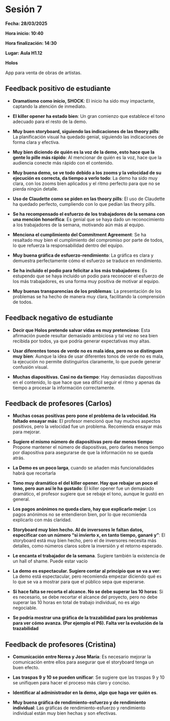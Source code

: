 # Sesión 7

**Fecha: 28/03/2025**

**Hora inicio: 10:40**

**Hora finalización: 14:30**

**Lugar: Aula H1.12**

**Holos**

App para venta de obras de artistas.

## Feedback positivo de estudiante

- **Dramatismo como inicio, SHOCK**: El inicio ha sido muy impactante, captando la atención de inmediato.

- **El killer opener ha estado bien**: Un gran comienzo que establece el tono adecuado para el resto de la demo.

- **Muy buen storyboard, siguiendo las indicaciones de las theory pills**: La planificación visual ha quedado genial, siguiendo las indicaciones de forma clara y efectiva.

- **Muy bien diciendo de quién es la voz de la demo, esto hace que la gente lo pille más rápido**: Al mencionar de quién es la voz, hace que la audiencia conecte más rápido con el contenido.

- **Muy buena demo, se ve todo debido a los zooms y la velocidad de su ejecución es correcta, da tiempo a verlo todo**: La demo ha sido muy clara, con los zooms bien aplicados y el ritmo perfecto para que no se pierda ningún detalle.

- **Uso de Claudette como se piden en las theory pills**: El uso de Claudette ha quedado perfecto, cumpliendo con lo que pedían las theory pills.

- **Se ha recompensado el esfuerzo de los trabajadores de la semana con una mención honorífica**: Es genial que se haya dado un reconocimiento a los trabajadores de la semana, motivando aún más al equipo.

- **Menciona el cumplimiento del Commitment Agreement**: Se ha resaltado muy bien el cumplimiento del compromiso por parte de todos, lo que refuerza la responsabilidad dentro del equipo.

- **Muy buena gráfica de esfuerzo-rendimiento**: La gráfica es clara y demuestra perfectamente cómo el esfuerzo se traduce en rendimiento.

- **Se ha incluido el podio para felicitar a los más trabajadores**: Es estupendo que se haya incluido un podio para reconocer el esfuerzo de los más trabajadores, es una forma muy positiva de motivar al equipo.

- **Muy buenas transparencias de los problemas**: La presentación de los problemas se ha hecho de manera muy clara, facilitando la comprensión de todos.

## Feedback negativo de estudiante
- **Decir que Holos pretende salvar vidas es muy pretencioso**: Esta afirmación puede resultar demasiado ambiciosa y tal vez no sea bien recibida por todos, ya que podría generar expectativas muy altas.

- **Usar diferentes tonos de verde no es mala idea, pero no se distinguen muy bien**: Aunque la idea de usar diferentes tonos de verde no es mala, la ejecución no permite distinguirlos claramente, lo que puede generar confusión visual.

- **Muchas diapositivas. Casi no da tiempo**: Hay demasiadas diapositivas en el contenido, lo que hace que sea difícil seguir el ritmo y apenas da tiempo a procesar la información correctamente.

## Feedback de profesores (Carlos)

- **Muchas cosas positivas pero pone el problema de la velocidad. Ha faltado ensayar más**: El profesor mencionó que hay muchos aspectos positivos, pero la velocidad fue un problema. Recomienda ensayar más para mejorar.

- **Sugiere el mismo número de diapositivas pero dar menos tiempo**: Propone mantener el número de diapositivas, pero darles menos tiempo por diapositiva para asegurarse de que la información no se queda atrás.

- **La Demo es un poco larga**, cuando se añaden más funcionalidades habrá que recortarla

- **Tono muy dramático el del killer opener. Hay que rebajar un poco el tono, pero aun así le ha gustado**: El killer opener fue un demasiado dramático,  el profesor sugiere que se rebaje el tono, aunque le gustó en general.

- **Los pagos anónimos no queda claro, hay que explicarlo mejor**: Los pagos anónimos no se entendieron bien, por lo que recomienda explicarlo con más claridad.

- **Storyboard muy bien hecho. Al de inversores le faltan datos, especificar con un número “si invierto x, en tanto tiempo, ganaré y”**: El storyboard está muy bien hecho, pero el de inversores necesita más detalles, como números claros sobre la inversión y el retorno esperado.

- **Le encanta el trabajador de la semana**. Sugiere también la existencia de un hall of shame. Puede estar vacío

- **La demo es espectacular. Sugiere contar al principio que se va a ver**: La demo está espectacular, pero recomienda empezar diciendo qué es lo que se va a mostrar para que el público sepa que esperarse.

- **Si hace falta se recorta el alcance. No se debe superar las 10 horas**: Si es necesario, se debe recortar el alcance del proyecto, pero no debe superar las 10 horas en total de trabajo individual, no es algo negociable.

- **Se podría mostrar una gráfica de la trazabilidad para los problemas para ver cómo avanza. (Por ejemplo el P6). Falta ver la evolución de la trazabilidad**

## Feedback de profesores (Cristina)

- **Comunicación entre Nerea y Jose María**: Es necesario mejorar la comunicación entre ellos para asegurar que el storyboard tenga un buen efecto.

- **Las traspas 9 y 10 se pueden unificar**: Se sugiere que las traspas 9 y 10 se unifiquen para hacer el proceso más claro y conciso.

- **Identificar al administrador en la demo, algo que haga ver quién es**.

- **Muy buena gráfica de rendimiento-esfuerzo y de rendimiento individual**: Las gráficas de rendimiento-esfuerzo y rendimiento individual están muy bien hechas y son efectivas.
